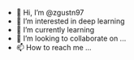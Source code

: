 - 👋 Hi, I’m @zgustn97
- 👀 I’m interested in deep learning
- 🌱 I’m currently learning 
- 💞️ I’m looking to collaborate on ...
- 📫 How to reach me ...

<!---
zgustn97/zgustn97 is a ✨ special ✨ repository because its `README.md` (this file) appears on your GitHub profile.
You can click the Preview link to take a look at your changes.
--->
